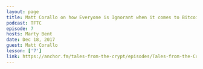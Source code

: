 ```yaml
---
layout: page
title: Matt Corallo on how Everyone is Ignorant when it comes to Bitcoin
podcast: TFTC
episode: 7
hosts: Marty Bent
date: Dec 18, 2017
guest: Matt Corallo
lesson: ['7']
link: https://anchor.fm/tales-from-the-crypt/episodes/Tales-from-the-Crypt-7-Matt-Corallo-Pt--II-e1qneh
---
```

